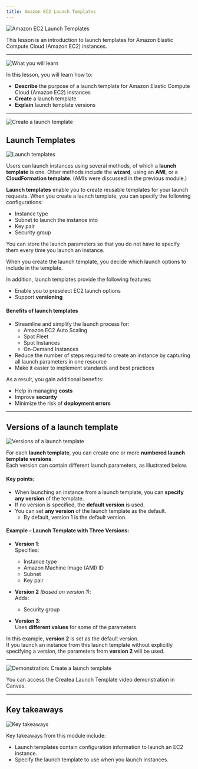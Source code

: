 ```yaml
---
title: Amazon EC2 Launch Templates
---
```

![Amazon EC2 Launch Templates](../../../assets/jumpstart/amazon-ec2-launch-templates/intro.png)

This lesson is an introduction to launch templates for Amazon Elastic Compute Cloud (Amazon EC2) instances.

---

![What you will learn](../../../assets/jumpstart/amazon-ec2-launch-templates/targets.png)

In this lesson, you will learn how to:

- **Describe** the purpose of a launch template for Amazon Elastic Compute Cloud (Amazon EC2) instances  
- **Create** a launch template  
- **Explain** launch template versions

---

![Create a launch template](../../../assets/jumpstart/amazon-ec2-launch-templates/create_launch_template_intro.png)

## Launch Templates

![Launch templates](../../../assets/jumpstart/amazon-ec2-launch-templates/launch_templates.png)

Users can launch instances using several methods, of which a **launch template** is one. Other methods include the **wizard**, using an **AMI**, or a **CloudFormation template**. (AMIs were discussed in the previous module.)

**Launch templates** enable you to create reusable templates for your launch requests. When you create a launch template, you can specify the following configurations:

- Instance type  
- Subnet to launch the instance into  
- Key pair  
- Security group  

You can store the launch parameters so that you do not have to specify them every time you launch an instance.

When you create the launch template, you decide which launch options to include in the template.

In addition, launch templates provide the following features:

- Enable you to preselect EC2 launch options  
- Support **versioning**

#### Benefits of launch templates

- Streamline and simplify the launch process for:
  - Amazon EC2 Auto Scaling  
  - Spot Fleet  
  - Spot Instances  
  - On-Demand Instances  
- Reduce the number of steps required to create an instance by capturing all launch parameters in one resource  
- Make it easier to implement standards and best practices  

As a result, you gain additional benefits:

- Help in managing **costs**  
- Improve **security**  
- Minimize the risk of **deployment errors**

---

## Versions of a launch template

![Versions of a launch template](../../../assets/jumpstart/amazon-ec2-launch-templates/versions_launch_templates.png)

For each **launch template**, you can create one or more **numbered launch template versions**.  
Each version can contain different launch parameters, as illustrated below.

#### Key points:

- When launching an instance from a launch template, you can **specify any version** of the template.
- If no version is specified, the **default version** is used.
- You can set **any version** of the launch template as the default.
  - By default, version 1 is the default version.

#### Example – Launch Template with Three Versions:

- **Version 1**:  
  Specifies:
  - Instance type  
  - Amazon Machine Image (AMI) ID  
  - Subnet  
  - Key pair

- **Version 2** *(based on version 1)*:  
  Adds:
  - Security group

- **Version 3**:  
  Uses **different values** for some of the parameters

In this example, **version 2** is set as the default version.  
If you launch an instance from this launch template without explicitly specifying a version, the parameters from **version 2** will be used.

---

![Demonstration: Create a launch template](../../../assets/jumpstart/amazon-ec2-launch-templates/create_launch_template_demo.png)

You can access the Createa Launch Template video demonstration in Canvas.

---

## Key takeaways

![Key takeaways](../../../assets/jumpstart/amazon-ec2-launch-templates/takeaways.png)

Key takeaways from this module include:
- Launch templates contain configuration information to launch an EC2 instance.
- Specify the launch template to use when you launch instances.